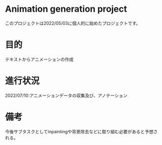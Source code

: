 # Animation generation project
このプロジェクトは2022/05/03に個人的に始めたプロジェクトです。
# 目的
テキストからアニメーションの作成

# 進行状況
2022/07/10:アニメーションデータの収集及び、アノテーション
# 備考
今後サブタスクとしてinpaintingや背景除去などに取り組む必要があると予想される。
